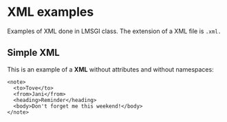 # XML examples

Examples of XML done in LMSGI class. The extension of a XML file is `.xml.`

## Simple XML

This is an example of a **XML** without attributes and without namespaces:

```
<note>
  <to>Tove</to>
  <from>Jani</from>
  <heading>Reminder</heading>
  <body>Don't forget me this weekend!</body>
</note>
```
